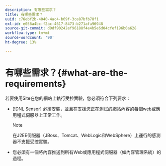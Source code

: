 ```yaml
---
description: 有哪些需求？
title: 有哪些需求？
uuid: c76ebf2b-4040-4ac4-b69f-3ce87bfb78f1
exl-id: e056a4bc-f2ac-4617-8473-b271afa96948
source-git-commit: d9df90242ef96188f4e4b5e6d04cfef196b0a628
workflow-type: tm+mt
source-wordcount: '90'
ht-degree: 13%

---
```


# 有哪些需求？{#what-are-the-requirements}

若要使用Site在您的網站上執行受控實驗，您必須符合下列要求：

* [!DNL Sensor] 必須安裝，並且在支援您正在測試的網站內容的每個web或應用程式伺服器上正常工作。

   >[!NOTE]
   >
   >在J2EE伺服器（JBoss、Tomcat、WebLogic和WebSphere）上運行的感測器不支援受控實驗。

* 您必須有一個將內容推送到所有Web或應用程式伺服器（如內容管理系統）的過程。
